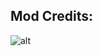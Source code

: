 Mod Credits:
---

![alt](https://banner2.kisspng.com/20180617/bcr/kisspng-work-in-progress-counter-strike-1-6-clip-art-work-in-progress-5b262edb0c8785.0829065915292290190513.jpg)